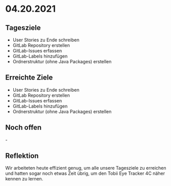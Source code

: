 # 04.20.2021
## Tagesziele
* User Stories zu Ende schreiben
* GitLab Repository erstellen
* GitLab-Issues erfassen
* GitLab-Labels hinzufügen
* Ordnerstruktur (ohne Java Packages) erstellen
## Erreichte Ziele
* User Stories zu Ende schreiben
* GitLab Repository erstellen
* GitLab-Issues erfassen
* GitLab-Labels hinzufügen
* Ordnerstruktur (ohne Java Packages) erstellen
## Noch offen
\-
## Reflektion
Wir arbeiteten heute effizient genug, um alle unsere Tagesziele zu erreichen und hatten sogar noch etwas Zeit übrig, um
den Tobii Eye Tracker 4C näher kennen zu lernen.